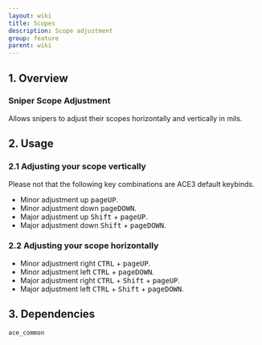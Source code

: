 ```yaml
---
layout: wiki
title: Scopes
description: Scope adjustment
group: feature
parent: wiki
---
```


## 1. Overview

### Sniper Scope Adjustment
Allows snipers to adjust their scopes horizontally and vertically in mils.

## 2. Usage

### 2.1 Adjusting your scope vertically
Please not that the following key combinations are ACE3 default keybinds.
- Minor adjustment up <kbd>pageUP</kbd>.
- Minor adjustment down <kbd>pageDOWN</kbd>.
- Major adjustment up <kbd>Shift</kbd> + <kbd>pageUP</kbd>.
- Major adjustment down <kbd>Shift</kbd> + <kbd>pageDOWN</kbd>.

### 2.2 Adjusting your scope horizontally
- Minor adjustment right <kbd>CTRL</kbd> + <kbd>pageUP</kbd>.
- Minor adjustment left <kbd>CTRL</kbd> + <kbd>pageDOWN</kbd>.
- Major adjustment right <kbd>CTRL</kbd> + <kbd>Shift</kbd> + <kbd>pageUP</kbd>.
- Major adjustment left <kbd>CTRL</kbd> + <kbd>Shift</kbd> + <kbd>pageDOWN</kbd>.

## 3. Dependencies

`ace_common`
